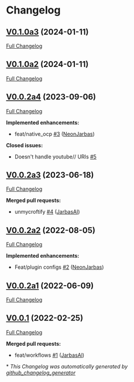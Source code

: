 # Changelog

## [V0.1.0a3](https://github.com/OpenVoiceOS/ovos-plugin-vlc/tree/V0.1.0a3) (2024-01-11)

[Full Changelog](https://github.com/OpenVoiceOS/ovos-plugin-vlc/compare/V0.1.0a2...V0.1.0a3)

## [V0.1.0a2](https://github.com/OpenVoiceOS/ovos-plugin-vlc/tree/V0.1.0a2) (2024-01-11)

[Full Changelog](https://github.com/OpenVoiceOS/ovos-plugin-vlc/compare/V0.0.2a4...V0.1.0a2)

## [V0.0.2a4](https://github.com/OpenVoiceOS/ovos-plugin-vlc/tree/V0.0.2a4) (2023-09-06)

[Full Changelog](https://github.com/OpenVoiceOS/ovos-plugin-vlc/compare/V0.0.2a3...V0.0.2a4)

**Implemented enhancements:**

- feat/native\_ocp [\#3](https://github.com/OpenVoiceOS/ovos-plugin-vlc/pull/3) ([NeonJarbas](https://github.com/NeonJarbas))

**Closed issues:**

- Doesn't handle youtube// URIs [\#5](https://github.com/OpenVoiceOS/ovos-plugin-vlc/issues/5)

## [V0.0.2a3](https://github.com/OpenVoiceOS/ovos-plugin-vlc/tree/V0.0.2a3) (2023-06-18)

[Full Changelog](https://github.com/OpenVoiceOS/ovos-plugin-vlc/compare/V0.0.2a2...V0.0.2a3)

**Merged pull requests:**

- unmycroftify [\#4](https://github.com/OpenVoiceOS/ovos-plugin-vlc/pull/4) ([JarbasAl](https://github.com/JarbasAl))

## [V0.0.2a2](https://github.com/OpenVoiceOS/ovos-plugin-vlc/tree/V0.0.2a2) (2022-08-05)

[Full Changelog](https://github.com/OpenVoiceOS/ovos-plugin-vlc/compare/V0.0.2a1...V0.0.2a2)

**Implemented enhancements:**

- Feat/plugin configs [\#2](https://github.com/OpenVoiceOS/ovos-plugin-vlc/pull/2) ([NeonJarbas](https://github.com/NeonJarbas))

## [V0.0.2a1](https://github.com/OpenVoiceOS/ovos-plugin-vlc/tree/V0.0.2a1) (2022-06-09)

[Full Changelog](https://github.com/OpenVoiceOS/ovos-plugin-vlc/compare/V0.0.1...V0.0.2a1)

## [V0.0.1](https://github.com/OpenVoiceOS/ovos-plugin-vlc/tree/V0.0.1) (2022-02-25)

[Full Changelog](https://github.com/OpenVoiceOS/ovos-plugin-vlc/compare/a3120b5e4fac416205f9c2dc6fd6131a5424f9ad...V0.0.1)

**Merged pull requests:**

- feat/workflows [\#1](https://github.com/OpenVoiceOS/ovos-plugin-vlc/pull/1) ([JarbasAl](https://github.com/JarbasAl))



\* *This Changelog was automatically generated by [github_changelog_generator](https://github.com/github-changelog-generator/github-changelog-generator)*
